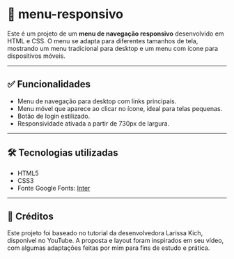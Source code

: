 # 🧭 menu-responsivo

Este é um projeto de um **menu de navegação responsivo** desenvolvido em HTML e CSS. O menu se adapta para diferentes tamanhos de tela, mostrando um menu tradicional para desktop e um menu com ícone para dispositivos móveis.

---

## ✅ Funcionalidades

- Menu de navegação para desktop com links principais.
- Menu móvel que aparece ao clicar no ícone, ideal para telas pequenas.
- Botão de login estilizado.
- Responsividade ativada a partir de 730px de largura.

---

## 🛠 Tecnologias utilizadas

- HTML5  
- CSS3  
- Fonte Google Fonts: [Inter](https://fonts.google.com/specimen/Inter)

---

## 🙏 Créditos

Este projeto foi baseado no tutorial da desenvolvedora Larissa Kich, disponível no YouTube.
A proposta e layout foram inspirados em seu vídeo, com algumas adaptações feitas por mim para fins de estudo e prática.

  

